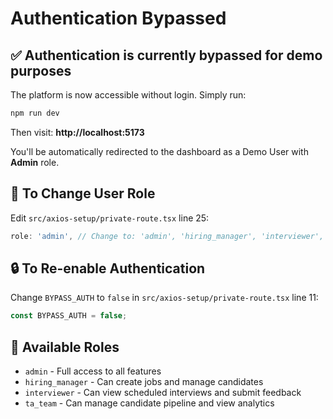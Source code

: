 # Authentication Bypassed

## ✅ Authentication is currently bypassed for demo purposes

The platform is now accessible without login. Simply run:

```bash
npm run dev
```

Then visit: **http://localhost:5173**

You'll be automatically redirected to the dashboard as a Demo User with **Admin** role.

## 🔄 To Change User Role

Edit `src/axios-setup/private-route.tsx` line 25:

```typescript
role: 'admin', // Change to: 'admin', 'hiring_manager', 'interviewer', 'ta_team'
```

## 🔒 To Re-enable Authentication

Change `BYPASS_AUTH` to `false` in `src/axios-setup/private-route.tsx` line 11:

```typescript
const BYPASS_AUTH = false;
```

## 🎯 Available Roles

- `admin` - Full access to all features
- `hiring_manager` - Can create jobs and manage candidates
- `interviewer` - Can view scheduled interviews and submit feedback
- `ta_team` - Can manage candidate pipeline and view analytics

